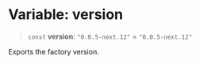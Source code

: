 # Variable: version

> `const` **version**: `"0.0.5-next.12"` = `"0.0.5-next.12"`

Exports the factory version.
